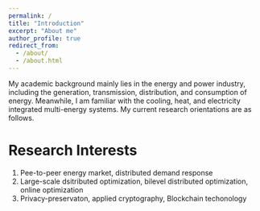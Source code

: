 ```yaml
---
permalink: /
title: "Introduction"
excerpt: "About me"
author_profile: true
redirect_from: 
  - /about/
  - /about.html
---
```


My academic background mainly lies in the energy and power industry, including the generation, transmission, distribution, and consumption of energy. Meanwhile, I am familiar with the cooling, heat, and electricity integrated multi-energy systems. My current research orientations are as follows.


Research Interests
======
1. Pee-to-peer energy market, distributed demand response
2. Large-scale dsitributed optimization, bilevel distributed optimization, online optimization
3. Privacy-preservaton, applied cryptography, Blockchain techonology
